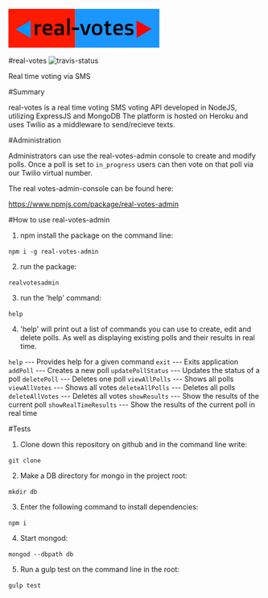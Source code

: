 ![real-votes](./resources/realVotesLogo.png)

#real-votes
![travis-status](https://travis-ci.org/real-votes/real-votes.svg)

Real time voting via SMS


#Summary

real-votes is a real time voting SMS voting API developed in NodeJS, utilizing ExpressJS and MongoDB The platform is hosted on Heroku and uses Twilio as a middleware to send/recieve texts.


#Administration

Administrators can use the real-votes-admin console to create and modify polls. Once a poll is set to `in_progress` users can then vote on that poll via our Twilio virtual number.


The real votes-admin-console can be found here:

https://www.npmjs.com/package/real-votes-admin

#How to use real-votes-admin

1. npm install the package on the command line:

  `npm i -g real-votes-admin`

2. run the package:

  `realvotesadmin`

3. run the 'help' command:

  `help`

4. 'help' will print out a list of commands you can use to create, edit and delete polls. As well as displaying existing polls and their results in real time.

`help` --- Provides help for a given command
`exit`  --- Exits application
`addPoll` --- Creates a new poll
`updatePollStatus` --- Updates the status of a poll
`deletePoll` --- Deletes one poll
`viewAllPolls` --- Shows all polls
`viewAllVotes` --- Shows all votes
`deleteAllPolls` --- Deletes all polls
`deleteAllVotes` --- Deletes all votes
`showResults` --- Show the results of the current poll
`showRealTimeResults` --- Show the results of the current poll in real time

#Tests

1. Clone down this repository on github and in the command line write:

  `git clone`

2. Make a DB directory for mongo in the project root:

  `mkdir db`

3. Enter the following command to install dependencies:

  `npm i`

4. Start mongod:

  `mongod --dbpath db`

5. Run a gulp test on the command line in the root:

  `gulp test`
